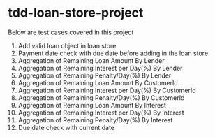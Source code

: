# tdd-loan-store-project

Below are test cases covered in this project

1. Add valid loan object in loan store
2. Payment date check with due date before adding in the loan store
3. Aggregation of Remaining Loan Amount By Lender
4. Aggregation of Remaining Interest per Day(%) By Lender
5. Aggregation of Remaining Penalty/Day(%) By Lender
6. Aggregation of Remaining Loan Amount By CustomerId
7. Aggregation of Remaining Interest per Day(%) By CustomerId
8. Aggregation of Remaining Penalty/Day(%) By CustomerId
9. Aggregation of Remaining Loan Amount By Interest
10. Aggregation of Remaining Interest per Day(%) By Interest
11. Aggregation of Remaining Penalty/Day(%) By Interest
12. Due date check with current date
